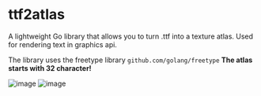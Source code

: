 # ttf2atlas
A lightweight Go library that allows you to turn .ttf into a texture atlas. Used for rendering text in graphics api.

The library uses the freetype library `github.com/golang/freetype`
**The atlas starts with 32 character!**

![image](https://github.com/MrRoblick/ttf2atlas/assets/61147166/58e2ca47-15bb-4487-809c-d82e20cd1f54)
![image](https://github.com/MrRoblick/ttf2atlas/assets/61147166/26c760a6-9063-4e20-a436-8a45ffa2a787)

